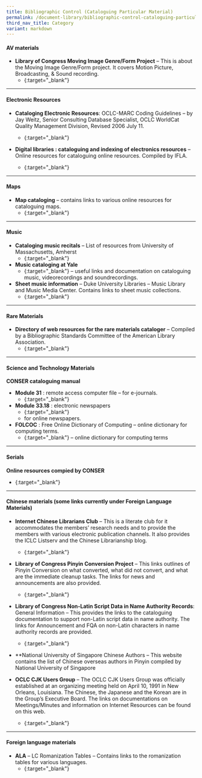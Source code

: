 ```yaml
---
title: Bibliographic Control (Cataloguing Particular Material)
permalink: /document-library/bibliographic-control-cataloguing-particular-material/
third_nav_title: Category
variant: markdown
---
```

#### **AV materials**
- **Library of Congress Moving Image Genre/Form Project** – This is about the Moving Image Genre/Form project. It covers Motion Picture, Broadcasting, &amp; Sound recording.
	- {:target="_blank"}

<hr>

#### **Electronic Resources**
- **Cataloging Electronic Resources**: OCLC-MARC Coding Guidelines – by Jay Weitz, Senior Consulting Database Specialist, OCLC WorldCat Quality Management Division, Revised 2006 July 11.
	- {:target="_blank"}

- **Digital libraries : cataloguing and indexing of  electronics resources** – Online resources for cataloguing online resources. Compiled by IFLA.
	- {:target="_blank"}

<hr>

#### **Maps**
- **Map cataloging** – contains links to various online resources for cataloguing maps.
	- {:target="_blank"}

<hr>

#### **Music**
- **Cataloging music recitals** – List of resources from University of Massachusetts, Amherst
	- {:target="_blank"}
- **Music cataloging at Yale**
	- {:target="_blank"}
	– useful links and documentation on cataloguing music, videorecordings and soundrecordings.
- **Sheet music information** – Duke University Libraries – Music Library and Music Media Center. Contains links to sheet music collections.
	- {:target="_blank"}

<hr>

#### **Rare Materials**
- **Directory of web resources for the rare materials cataloger** – Compiled by a Bibliographic Standards Committee of the American Library Association.
	- {:target="_blank"}

<hr>

#### **Science and Technology Materials**
**CONSER cataloguing manual**
- **Module 31** : remote access computer file – for e-journals.
	- {:target="_blank"}
- **Module 33.18** : electronic newspapers
	- {:target="_blank"}
	- for online newspapers.
- **FOLCOC** : Free Online Dictionary of Computing – online dictionary for computing terms.
	- {:target="_blank"}
	– online dictionary for computing terms

<hr>

#### **Serials**
**Online resources compied by CONSER**
- {:target="_blank"}

<hr>

#### **Chinese materials (some links currently under Foreign Language Materials)**
- **Internet Chinese Librarians Club** – This is a literate club for it accommodates the members’ research needs and to provide the members with various electronic publication channels. It also provides the ICLC Listserv and the Chinese Librarianship blog.
	- {:target="_blank"}
- **Library of Congress Pinyin Conversion Project** – This links outlines of Pinyin Conversion on what converted, what did not convert, and what are the immediate cleanup tasks. The links for news and announcements are also provided.
	- {:target="_blank"}
- **Library of Congress Non-Latin Script Data in Name Authority Records**: General Information – This provides the links to the cataloguing documentation to support non-Latin script data in name authority. The links for Announcement and FQA on non-Latin characters in name authority records are provided.
	- {:target="_blank"}
- **National University of Singapore Chinese Authors – This website contains the list of Chinese overseas authors in Pinyin compiled by National University of Singapore
	
- **OCLC CJK Users Group** – The OCLC CJK Users Group was officially established at an organizing meeting held on April 10, 1991 in New Orleans, Louisiana. The Chinese, the Japanese and the Korean are in the Group’s Executive Board. The links on documentations on Meetings/Minutes and information on Internet Resources can be found on this web.
	- {:target="_blank"}

<hr>

#### **Foreign language materials**
- **ALA** – LC Romanization Tables – Contains links to the romanization tables for various languages.
	- {:target="_blank"}